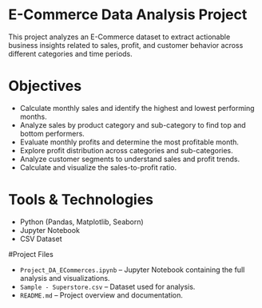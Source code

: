 # E-Commerce Data Analysis Project

This project analyzes an E-Commerce dataset to extract actionable business insights related to sales, profit, and customer behavior across different categories and time periods.

# Objectives

- Calculate monthly sales and identify the highest and lowest performing months.
- Analyze sales by product category and sub-category to find top and bottom performers.
- Evaluate monthly profits and determine the most profitable month.
- Explore profit distribution across categories and sub-categories.
- Analyze customer segments to understand sales and profit trends.
- Calculate and visualize the sales-to-profit ratio.

# Tools & Technologies

- Python (Pandas, Matplotlib, Seaborn)
- Jupyter Notebook
- CSV Dataset

#Project Files

- `Project_DA_ECommerces.ipynb` – Jupyter Notebook containing the full analysis and visualizations.
- `Sample - Superstore.csv` – Dataset used for analysis.
- `README.md` – Project overview and documentation.
